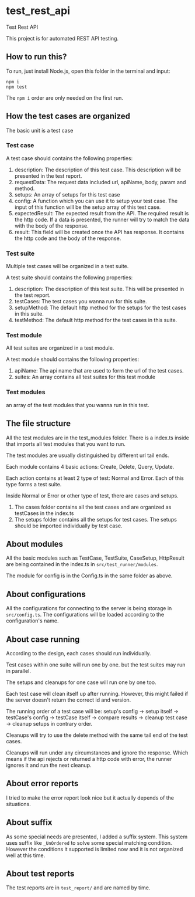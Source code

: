 # test_rest_api
Test Rest API

This project is for automated REST API testing.  

## How to run this?  

To run, just install Node.js, open this folder in the terminal and input:  

```
npm i
npm test
```

The `npm i` order are only needed on the first run.  

## How the test cases are organized  

The basic unit is a test case  

### Test case  

A test case should contains the following properties: 

1. description: The description of this test case. This description will be presented in the test report.  
2. requestData: The request data included url, apiName, body, param and method.
3. setups: An array of setups for this test case
4. config: A function which you can use it to setup your test case. The input of this function will be the setup array of this test case.
5. expectedResult: The expected result from the API. The required result is the http code. If a data is presented, the runner will try to match the data with the body of the response.  
6. result: This field will be created once the API has response. It contains the http code and the body of the response.  

### Test suite  

Multiple test cases will be organized in a test suite.  

A test suite should contains the following properties:  

1. description: The description of this test suite. This will be presented in the test report.  
2. testCases: The test cases you wanna run for this suite.  
3. setupMethod: The default http method for the setups for the test cases in this suite.  
4. testMethod: The default http method for the test cases in this suite.  

### Test module  

All test suites are organized in a test module.  

A test module should contains the following properties:  

1. apiName: The api name that are used to form the url of the test cases.  
2. suites: An array contains all test suites for this test module  

### Test modules  

an array of the test modules that you wanna run in this test.  

## The file structure  

All the test modules are in the test_modules folder. There is a index.ts inside that imports all test modules that you want to run.  

The test modules are usually distinguished by different url tail ends.  

Each module contains 4 basic actions: Create, Delete, Query, Update.  

Each action contains at least 2 type of test: Normal and Error. Each of this type forms a test suite.  

Inside Normal or Error or other type of test, there are cases and setups.  

1. The cases folder contains all the test cases and are organized as testCases in the index.ts  
2. The setups folder contains all the setups for test cases. The setups should be imported individually by test case.  

## About modules  

All the basic modules such as TestCase, TestSuite, CaseSetup, HttpResult are being contained in the index.ts in `src/test_runner/modules`.  

The module for config is in the Config.ts in the same folder as above.  

## About configurations  

All the configurations for connecting to the server is being storage in `src/config.ts`. The configurations will be loaded according to the configuration's name.  

## About case running  

According to the design, each cases should run individually.  

Test cases within one suite will run one by one. but the test suites may run in parallel.  

The setups and cleanups for one case will run one by one too.  

Each test case will clean itself up after running. However, this might failed if the server doesn't return the correct id and version.  

The running order of a test case will be: setup's config -> setup itself -> testCase's config -> testCase itself -> compare results -> cleanup test case -> cleanup setups in contrary order.  

Cleanups will try to use the delete method with the same tail end of the test cases.  

Cleanups will run under any circumstances and ignore the response. Which means if the api rejects or returned a http code with error, the runner ignores it and run the next cleanup.  

## About error reports  

I tried to make the error report look nice but it actually depends of the situations.  

## About suffix  

As some special needs are presented, I added a suffix system. This system uses suffix like `_UnOrdered` to solve some special matching condition. However the conditions it supported is limited now and it is not organized well at this time.  

## About test reports  

The test reports are in `test_report/` and are named by time.  
